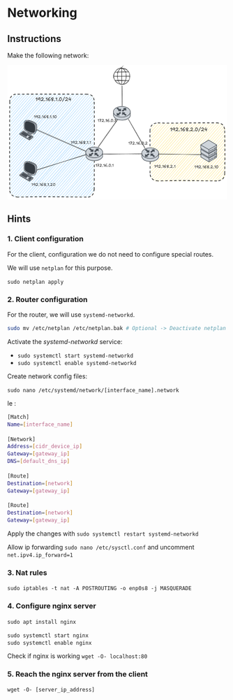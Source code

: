 # Networking

## Instructions

Make the following network:

![TP1 - Objectives](./assets/tp1-objectives.png "TP1 - Objectives")

## Hints

### 1. Client configuration

For the client, configuration we do not need to configure special routes.

We will use `netplan` for this purpose.

`sudo netplan apply`

### 2. Router configuration

For the router, we will use `systemd-networkd`.

```bash
sudo mv /etc/netplan /etc/netplan.bak # Optional -> Deactivate netplan
```

Activate the _systemd-networkd_ service:

- `sudo systemctl start systemd-networkd`  
- `sudo systemctl enable systemd-networkd`

Create network config files:

`sudo nano /etc/systemd/network/[interface_name].network`

Ie :
```bash
[Match]
Name=[interface_name]

[Network]
Address=[cidr_device_ip]
Gateway=[gateway_ip]
DNS=[default_dns_ip]

[Route]
Destination=[network]
Gateway=[gateway_ip]

[Route]
Destination=[network]
Gateway=[gateway_ip]
```

Apply the changes with `sudo systemctl restart systemd-networkd`

Allow ip forwarding `sudo nano /etc/sysctl.conf` and uncomment `net.ipv4.ip_forward=1`
### 3. Nat rules

`sudo iptables -t nat -A POSTROUTING -o enp0s8 -j MASQUERADE`

### 4. Configure nginx server

`sudo apt install nginx`

`sudo systemctl start nginx`  
`sudo systemctl enable nginx`

Check if nginx is working `wget -O- localhost:80`

### 5. Reach the nginx server from the client

`wget -O- [server_ip_address]`